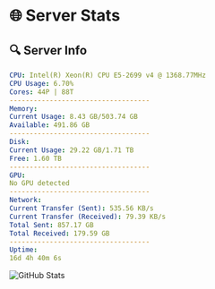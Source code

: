 # 🌐 Server Stats
## 🔍 Server Info
```yaml
CPU: Intel(R) Xeon(R) CPU E5-2699 v4 @ 1368.77MHz
CPU Usage: 6.70%
Cores: 44P | 88T
-----------------------------------
Memory:
Current Usage: 8.43 GB/503.74 GB
Available: 491.86 GB
-----------------------------------
Disk:
Current Usage: 29.22 GB/1.71 TB
Free: 1.60 TB
-----------------------------------
GPU:
No GPU detected
-----------------------------------
Network:
Current Transfer (Sent): 535.56 KB/s
Current Transfer (Received): 79.39 KB/s
Total Sent: 857.17 GB
Total Received: 179.59 GB
-----------------------------------
Uptime:
16d 4h 40m 6s
```
![GitHub Stats](https://img.shields.io/badge/Updated-2025-05-05_21:48:54-blue)